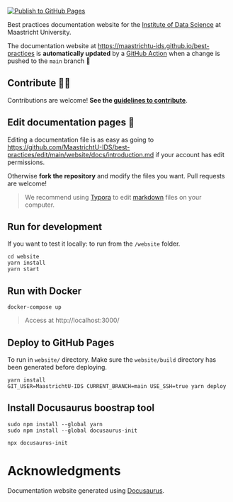 [![Publish to GitHub Pages](https://github.com/MaastrichtU-IDS/best-practices/workflows/Publish%20to%20GitHub%20Pages/badge.svg)](https://github.com/MaastrichtU-IDS/best-practices/actions?query=workflow%3A%22Publish+to+GitHub+Pages%22)

Best practices documentation website for the [Institute of Data Science](https://maastrichtuniversity.nl/ids) at Maastricht University.

The documentation website at https://maastrichtu-ids.github.io/best-practices is **automatically updated** by a [GitHub Action](https://github.com/MaastrichtU-IDS/best-practices/actions) when a change is pushed to the `main` branch 🔄

## Contribute 👨‍💻

Contributions are welcome! **See the [guidelines to contribute](https://maastrichtu-ids.github.io/best-practices/contributing)**.

## Edit documentation pages 📝

Editing a documentation file is as easy as going to https://github.com/MaastrichtU-IDS/best-practices/edit/main/website/docs/introduction.md if your account has edit permissions.

Otherwise **fork the repository** and modify the files you want. Pull requests are welcome!

> We recommend using [Typora](https://typora.io/) to edit [markdown](https://github.com/adam-p/markdown-here/wiki/Markdown-Cheatsheet) files on your computer.

## Run for development

If you want to test it locally: to run from the `/website` folder.

```shell
cd website
yarn install
yarn start
```

## Run with Docker

```shell
docker-compose up
```

> Access at http://localhost:3000/

## Deploy to GitHub Pages

To run in `website/` directory. Make sure the `website/build` directory has been generated before deploying.

```shell
yarn install
GIT_USER=MaastrichtU-IDS CURRENT_BRANCH=main USE_SSH=true yarn deploy
```

## Install Docusaurus boostrap tool

```shell
sudo npm install --global yarn
sudo npm install --global docusaurus-init

npx docusaurus-init
```

# Acknowledgments

Documentation website generated using [Docusaurus](https://docusaurus.io/).
